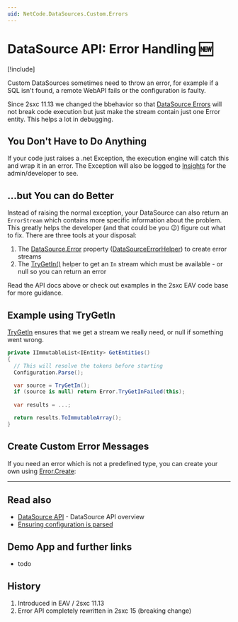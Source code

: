 ```yaml
---
uid: NetCode.DataSources.Custom.Errors
---
```


# DataSource API: Error Handling 🆕

[!include[](~/pages/basics/stack/_shared-float-summary.md)]
<style> .context-box-summary .datasource-custom { visibility: visible; } </style>

Custom DataSources sometimes need to throw an error, for example if a SQL isn't found, a remote WebAPI fails or the configuration is faulty.

Since 2sxc 11.13 we changed the bbehavior so that [DataSource Errors](xref:Basics.Query.Debug.Index) will not break code execution but just make the stream contain just one Error entity. This helps a lot in debugging.

## You Don't Have to Do Anything

If your code just raises a .net Exception, the execution engine will catch this and wrap it in an error. The Exception will also be logged to [Insights](xref:NetCode.Debug.Insights.Index) for the admin/developer to see.

## ...but You can do Better

Instead of raising the normal exception, your DataSource can also return an `ErrorStream` which contains more specific information about the problem. This greatly helps the developer (and that could be you 😉) figure out what to fix. There are three tools at your disposal:

1. The [DataSource.Error](xref:ToSic.Eav.DataSources.DataSource.Error) property ([DataSourceErrorHelper](xref:ToSic.Eav.DataSources.DataSourceErrorHelper)) to create error streams
1. The [TryGetIn()](xref:ToSic.Eav.DataSources.DataSource.TryGetIn*) helper to get an `In` stream which must be available - or null so you can return an error

Read the API docs above or check out examples in the 2sxc EAV code base for more guidance.


## Example using TryGetIn

[TryGetIn](xref:ToSic.Eav.DataSources.DataSource.TryGetIn*) ensures that we get a stream we really need, or null if something went wrong.

```c#
private IImmutableList<IEntity> GetEntities()
{
  // This will resolve the tokens before starting
  Configuration.Parse();

  var source = TryGetIn();
  if (source is null) return Error.TryGetInFailed(this);
  
  var results = ...; 

  return results.ToImmutableArray();
}
```

## Create Custom Error Messages

If you need an error which is not a predefined type, you can create your own using [Error.Create](xref:ToSic.Eav.DataSources.DataSourceErrorHelper.Create*):

---

## Read also

* [DataSource API](xref:NetCode.DataSources.Custom.Api) - DataSource API overview
* [Ensuring configuration is parsed](xref:NetCode.DataSources.Custom.ConfigurationParse)

## Demo App and further links

* todo

## History

1. Introduced in EAV / 2sxc 11.13
1. Error API completely rewritten in 2sxc 15 (breaking change)
